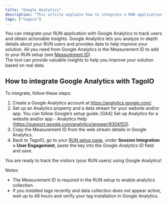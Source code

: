 ```yaml
---
title: "Google Analytics"
description: "This article explains how to integrate a RUN application with Google Analytics, obtain the Measurement ID, and use it in TagoIO to track users and gather insights."
tags: ["tagoio"]
---
```

You can integrate your RUN application with Google Analytics to track users and obtain actionable insights. Google Analytics lets you analyze in-depth details about your RUN users and provides data to help improve your solution. All you need from Google Analytics is the Measurement ID to add to your RUN setup (see [Measurement ID](../tagorun/run-module)).  
The tool can provide valuable insights to help you improve your solution based on real data.

## How to integrate Google Analytics with TagoIO

To integrate, follow these steps:

1. Create a Google Analytics account at https://analytics.google.com/.  
2. Set up an Analytics property and a data stream for your website and/or app. You can follow Google’s setup guide: [GA4] Set up Analytics for a website and/or app - Analytics Help (https://support.google.com/analytics/answer/9304153).  
3. Copy the Measurement ID from the web stream details in Google Analytics.  
4. Back to TagoIO, go to your [RUN setup page](https://admin.tago.io/run), under **Session Integration > User Engagement**, paste the key into the *Google Analytics ID* field and save.

You are ready to track the visitors (your RUN users) using Google Analytics!

Notes:
- The Measurement ID is required in the RUN setup to enable analytics collection.
- If you installed tags recently and data collection does not appear active, wait up to 48 hours and verify your tag installation in Google Analytics.